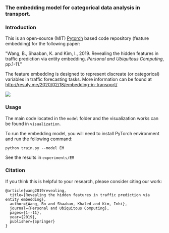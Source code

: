 ### The embedding model for categorical data analysis in transport.

### Introduction

This is an open-source (MIT) [Pytorch](https://github.com/pytorch/pytorch) based code repository (feature embedding) for the following paper:

 "Wang, B., Shaaban, K. and Kim, I., 2019. Revealing the hidden features in traffic prediction via entity embedding. *Personal and Ubiquitous Computing*, pp.1-11."

The feature embedding is designed to represent discreate (or categorical) variables in traffic forecasting tasks. More information can be found at http://resuly.me/2020/02/18/embedding-in-transport/

![](http://resuly.me/img/in_post/2020/embedding/id_all_1-1_-_no_numbers.svg)

### Usage

The main code located in the `model` folder and the visualization works can be found in `visualization`.

To run the embedding model, you will need to install PyTorch environment and run the following command:

`python train.py --model EM`

See the results in `experiments/EM`

### Citation


If you think this is helpful to your research, please consider citing our work:

```
@article{wang2019revealing,
  title={Revealing the hidden features in traffic prediction via entity embedding},
  author={Wang, Bo and Shaaban, Khaled and Kim, Inhi},
  journal={Personal and Ubiquitous Computing},
  pages={1--11},
  year={2019},
  publisher={Springer}
}
```
